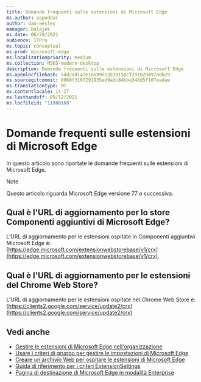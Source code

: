 ```yaml
---
title: Domande frequenti sulle estensioni di Microsoft Edge
ms.author: aspoddar
author: dan-wesley
manager: balajek
ms.date: 06/29/2021
audience: ITPro
ms.topic: conceptual
ms.prod: microsoft-edge
ms.localizationpriority: medium
ms.collection: M365-modern-desktop
description: Domande frequenti sulle estensioni di Microsoft Edge
ms.openlocfilehash: 5dd2dd147e1a599e13539158cf291028497a0b29
ms.sourcegitcommit: 8968f3107291935ed9adc84bba348d5f187eadae
ms.translationtype: MT
ms.contentlocale: it-IT
ms.lasthandoff: 09/12/2021
ms.locfileid: "11980168"
---
```

# <a name="faq-for-microsoft-edge-extensions"></a>Domande frequenti sulle estensioni di Microsoft Edge

In questo articolo sono riportate le domande frequenti sulle estensioni di Microsoft Edge.

> [!NOTE]
> Questo articolo riguarda Microsoft Edge versione 77 o successiva.

## <a name="what-is-the-update-url-for-the-microsoft-edge-add-ons-store"></a>Qual è l'URL di aggiornamento per lo store Componenti aggiuntivi di Microsoft Edge?

L'URL di aggiornamento per le estensioni ospitate in Componenti aggiuntivi Microsoft Edge è: [https://edge.microsoft.com/extensionwebstorebase/v1/crx](https://edge.microsoft.com/extensionwebstorebase/v1/crx).

## <a name="what-is-the-update-url-for-chrome-web-store-extensions"></a>Qual è l'URL di aggiornamento per le estensioni del Chrome Web Store?

L'URL di aggiornamento per le estensioni ospitate nel Chrome Web Store è: [https://clients2.google.com/service/update2/crx](https://clients2.google.com/service/update2/crx)

## <a name="see-also"></a>Vedi anche

- [Gestire le estensioni di Microsoft Edge nell'organizzazione](microsoft-edge-manage-extensions.md)
- [Usare i criteri di gruppo per gestire le impostazioni di Microsoft Edge](microsoft-edge-manage-extensions-policies.md)
- [Creare un archivio Web per ospitare le estensioni di Microsoft Edge](microsoft-edge-manage-extensions-webstore.md)
- [Guida di riferimento per i criteri ExtensionSettings](microsoft-edge-manage-extensions-ref-guide.md)
- [Pagina di destinazione di Microsoft Edge in modalità Enterprise](https://aka.ms/EdgeEnterprise)
